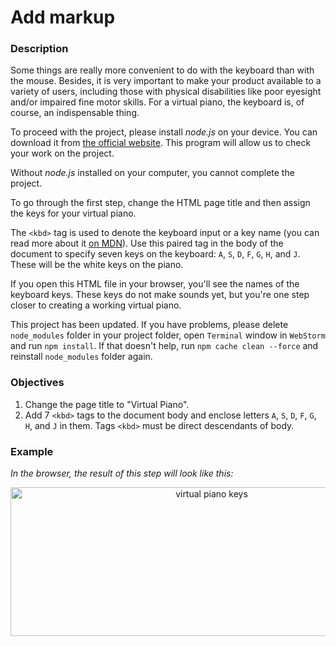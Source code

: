 # Add markup
<div class="step-text">
<h3 id="description">Description</h3>
<p>Some things are really more convenient to do with the keyboard than with the mouse. Besides, it is very important to make your product available to a variety of users, including those with physical disabilities like poor eyesight and/or impaired fine motor skills. For a virtual piano, the keyboard is, of course, an indispensable thing.</p>
<p>To proceed with the project, please install <em>node.js</em> on your device. You can download it from <a href="https://nodejs.org/en/" rel="noopener noreferrer nofollow" target="_blank">the official website</a>. This program will allow us to check your work on the project.</p>
<p> </p>
<p></p><div class="alert alert-warning">Without <em>node.js</em> installed on your computer, you cannot complete the project.</div>
<p> </p>
<p>To go through the first step, change the HTML page title and then assign the keys for your virtual piano.</p>
<p>The <code class="java">&lt;kbd&gt;</code> tag is used to denote the keyboard input or a key name (you can read more about it <a href="https://developer.mozilla.org/en-US/docs/Web/HTML/Element/kbd" rel="noopener noreferrer nofollow" target="_blank">on MDN</a>). Use this paired tag in the body of the document to specify seven keys on the keyboard:  <code class="java">A</code>, <code class="java">S</code>, <code class="java">D</code>, <code class="java">F</code>, <code class="java">G</code>, <code class="java">H</code>, and <code class="java">J</code>. These will be the white keys on the piano.</p>
<p>If you open this HTML file in your browser, you'll see the names of the keyboard keys. These keys do not make sounds yet, but you're one step closer to creating a working virtual piano.</p>
<p> </p>
<p></p><div class="alert alert-danger">This project has been updated. If you have problems, please delete <code class="java">node_modules</code> folder in your project folder, open <code class="java">Terminal</code> window in <code class="java">WebStorm</code> and run <code class="java">npm install</code>. If that doesn't help, run <code class="java">npm cache clean --force</code> and reinstall <code class="java">node_modules</code> folder again.</div>
<p> </p>
<h3 id="objectives">Objectives</h3>
<ol>
<li>Change the page title to "Virtual Piano".</li>
<li>Add 7 <code class="java">&lt;kbd&gt;</code> tags to the document body and enclose letters <code class="java">A</code>, <code class="java">S</code>, <code class="java">D</code>, <code class="java">F</code>, <code class="java">G</code>, <code class="java">H</code>, and <code class="java">J</code> in them. Tags <code class="java">&lt;kbd&gt;</code> must be direct descendants of body.</li>
</ol>
<h3 id="example"> Example</h3>
<p><em>In the browser, the result of this step will look like this:</em></p>
<p style="text-align: center;"><img alt="virtual piano keys" height="238" src="https://ucarecdn.com/b10f5435-f03d-4f98-b9e3-1b1e56491b8f/" width="628"/></p>
</div>

